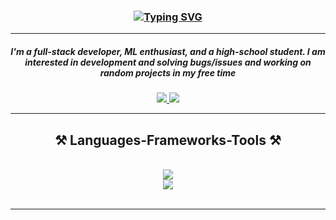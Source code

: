 <h3 align = "center"><a href="https://git.io/typing-svg"><img src="https://readme-typing-svg.herokuapp.com?font=Fira+Code&weight=600&size=25&duration=4002&pause=502&color=00AE0AF1&center=true&random=false&width=435&lines=Hello+%22Contributors%22%F0%9F%91%8B;I'm+Kalyan+Cheva!" alt="Typing SVG" /></a> </h3>
<hr>

<h5 align="center">I'm a full-stack developer, ML enthusiast, and a high-school student. I am interested in development and solving bugs/issues and working on random projects in my free time </h5>

<div align="center"> 
  <a href="mailto:vivek.cheva@gmail.com">
    <img src="https://img.shields.io/badge/Gmail-333333?style=for-the-badge&logo=gmail&logoColor=red" />
  </a>
  <a href="https://linkedin.com/in/kalyan-cheva" target="_blank">
    <img src="https://img.shields.io/badge/LinkedIn-0077B5?style=for-the-badge&logo=linkedin&logoColor=white" target="_blank" />
  </a>
</div>

 <hr/>
 
<h2 align="center">⚒️ Languages-Frameworks-Tools ⚒️</h2>
<br/>
<div align="center">
    <img  src="https://skillicons.dev/icons?i=django,react,html,css,vscode,github,git,vite,tensorflow" /> <br>
    <img src="https://skillicons.dev/icons?i=nodejs,python,javascript,c,cpp,mysql,flask" /><br>
</div>

<br/>
<hr/>
